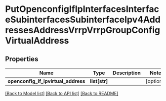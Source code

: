 # PutOpenconfigIfIpInterfacesInterfaceSubinterfacesSubinterfaceIpv4AddressesAddressVrrpVrrpGroupConfigVirtualAddress

## Properties
Name | Type | Description | Notes
------------ | ------------- | ------------- | -------------
**openconfig_if_ipvirtual_address** | **list[str]** |  | [optional] 

[[Back to Model list]](../README.md#documentation-for-models) [[Back to API list]](../README.md#documentation-for-api-endpoints) [[Back to README]](../README.md)


